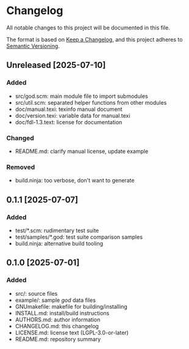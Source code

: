 # Changelog

All notable changes to this project will be documented in this file.

The format is based on [Keep a Changelog](https://keepachangelog.com/en/1.1.0/),
and this project adheres to [Semantic Versioning](https://semver.org/spec/v2.0.0.html).

## Unreleased [2025-07-10]

### Added
- src/god.scm: main module file to import submodules
- src/util.scm: separated helper functions from other modules
- doc/manual.texi: texinfo manual document
- doc/version.texi: variable data for manual.texi
- doc/fdl-1.3.text: license for documentation

### Changed
- README.md: clarify manual license, update example

### Removed
- build.ninja: too verbose, don't want to generate


## 0.1.1 [2025-07-07]

### Added
- test/*.scm: rudimentary test suite
- test/samples/*.god: test suite comparison samples
- build.ninja: alternative build tooling

## 0.1.0 [2025-07-01]

### Added
- src/: source files
- example/: sample *god* data files
- GNUmakefile: makefile for building/installing
- INSTALL.md: install/build instructions
- AUTHORS.md: author information
- CHANGELOG.md: this changelog
- LICENSE.md: license text (LGPL-3.0-or-later)
- README.md: repository summary
